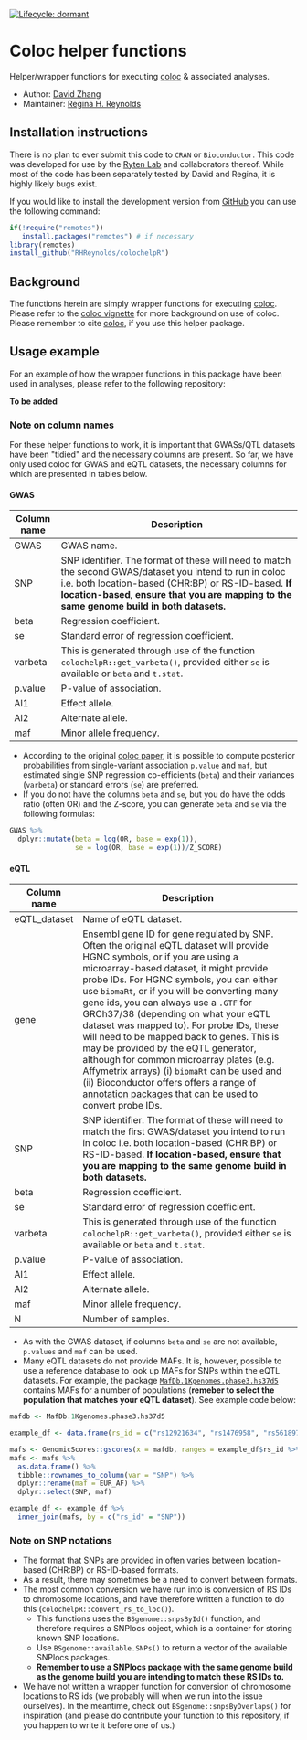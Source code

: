 <!-- badges: start -->

[![Lifecycle:
dormant](https://img.shields.io/badge/lifecycle-dormant-blue.svg)](https://www.tidyverse.org/lifecycle/#dormant)

<!-- badges: end -->

# Coloc helper functions

Helper/wrapper functions for executing [coloc](https://github.com/chr1swallace/coloc) & associated analyses.

- Author: [David Zhang](https://github.com/dzhang32)
- Maintainer: [Regina H. Reynolds](https://github.com/RHReynolds) 

## Installation instructions

There is no plan to ever submit this code to `CRAN` or `Bioconductor`. This code was developed for use by the [Ryten Lab](https://github.com/rytenlab) and collaborators thereof. While most of the code has been separately tested by David and Regina, it is highly likely bugs exist. 

If you would like to install the development version from [GitHub](https://github.com/) you can use the following command:

``` r
if(!require("remotes"))
   install.packages("remotes") # if necessary
library(remotes)
install_github("RHReynolds/colochelpR")
```

## Background

The functions herein are simply wrapper functions for executing [coloc](https://github.com/chr1swallace/coloc). Please refer to the  [coloc vignette](https://chr1swallace.github.io/coloc/) for more background on use of coloc. Please remember to cite [coloc](https://github.com/chr1swallace/coloc), if you use this helper package.

## Usage example

For an example of how the wrapper functions in this package have been used in analyses, please refer to the following repository: 

**To be added**

### Note on column names

For these helper functions to work, it is important that GWASs/QTL datasets have been "tidied" and the necessary columns are present. So far, we have only used coloc for GWAS and eQTL datasets, the necessary columns for which are presented in tables below.

#### GWAS

**Column name** | **Description**
--------------- | -------------------------------------------------------------------- 
GWAS | GWAS name.
SNP | SNP identifier. The format of these will need to match the second GWAS/dataset you intend to run in coloc i.e. both location-based (CHR:BP) or RS-ID-based. **If location-based, ensure that you are mapping to the same genome build in both datasets.** 
beta | Regression coefficient.
se | Standard error of regression coefficient.
varbeta | This is generated through use of the function `colochelpR::get_varbeta()`, provided either `se` is available or `beta` and `t.stat`.
p.value | P-value of association.
Al1 | Effect allele.
Al2 | Alternate allele.
maf | Minor allele frequency.

- According to the original [coloc paper](https://journals.plos.org/plosgenetics/article?id=10.1371/journal.pgen.1004383), it is possible to compute posterior probabilities from single-variant association `p.value` and `maf`, but estimated single SNP regression co-efficients (`beta`) and their variances (`varbeta`) or standard errors (`se`) are preferred.
- If you do not have the columns `beta` and `se`, but you do have the odds ratio (often OR) and the Z-score, you can generate `beta` and `se` via the following formulas:

``` r
GWAS %>% 
  dplyr::mutate(beta = log(OR, base = exp(1)),
                se = log(OR, base = exp(1))/Z_SCORE)
```
 
#### eQTL

**Column name** | **Description**
--------------- | -------------------------------------------------------------------- 
eQTL_dataset | Name of eQTL dataset.
gene | Ensembl gene ID for gene regulated by SNP. Often the original eQTL dataset will provide HGNC symbols, or if you are using a microarray-based dataset, it might provide probe IDs. For HGNC symbols, you can either use `biomaRt`, or if you will be converting many gene ids, you can always use a `.GTF` for GRCh37/38 (depending on what your eQTL dataset was mapped to). For probe IDs, these will need to be mapped back to genes. This is may be provided by the eQTL generator, although for common microarray plates (e.g. Affymetrix arrays) (i) `biomaRt` can be used and (ii) Bioconductor offers offers a range of [annotation packages](http://www.bioconductor.org/packages/release/BiocViews.html#___AnnotationData) that can be used to convert probe IDs.
SNP | SNP identifier. The format of these will need to match the first GWAS/dataset you intend to run in coloc i.e. both location-based (CHR:BP) or RS-ID-based. **If location-based, ensure that you are mapping to the same genome build in both datasets.**
beta | Regression coefficient.
se | Standard error of regression coefficient.
varbeta | This is generated through use of the function `colochelpR::get_varbeta()`, provided either `se` is available or `beta` and `t.stat`.
p.value | P-value of association.
Al1 | Effect allele.
Al2 | Alternate allele.
maf | Minor allele frequency.
N | Number of samples.

- As with the GWAS dataset, if columns `beta` and `se` are not available, `p.values` and `maf` can be used.
- Many eQTL datasets do not provide MAFs. It is, however, possible to use a reference database to look up MAFs for SNPs within the eQTL datasets. For example, the package [`MafDb.1Kgenomes.phase3.hs37d5`](https://bioconductor.org/packages/release/data/annotation/html/MafDb.1Kgenomes.phase3.hs37d5.html) contains MAFs for a number of populations (**remeber to select the population that matches your eQTL dataset**). See example code below:

``` r
mafdb <- MafDb.1Kgenomes.phase3.hs37d5

example_df <- data.frame(rs_id = c("rs12921634", "rs1476958", "rs56189750"))

mafs <- GenomicScores::gscores(x = mafdb, ranges = example_df$rs_id %>% as.character(), pop = "EUR_AF")
mafs <- mafs %>%
  as.data.frame() %>%
  tibble::rownames_to_column(var = "SNP") %>%
  dplyr::rename(maf = EUR_AF) %>% 
  dplyr::select(SNP, maf)

example_df <- example_df %>% 
  inner_join(mafs, by = c("rs_id" = "SNP"))
```

### Note on SNP notations

- The format that SNPs are provided in often varies between location-based (CHR:BP) or RS-ID-based formats. 
- As a result, there may sometimes be a need to convert between formats. 
- The most common conversion we have run into is conversion of RS IDs to chromosome locations, and have therefore written a function to do this (`colochelpR::convert_rs_to_loc()`). 
    - This functions uses the `BSgenome::snpsById()` function, and therefore requires a SNPlocs object, which is a container for storing known SNP locations. 
    - Use `BSgenome::available.SNPs()` to return a vector of the available SNPlocs packages. 
    - **Remember to use a SNPlocs package with the same genome build as the genome build you are intending to match these RS IDs to.**
- We have not written a wrapper function for conversion of chromosome locations to RS ids (we probably will when we run into the issue ourselves). In the meantime, check out `BSgenome::snpsByOverlaps()` for inspiration (and please do contribute your function to this repository, if you happen to write it before one of us.)

